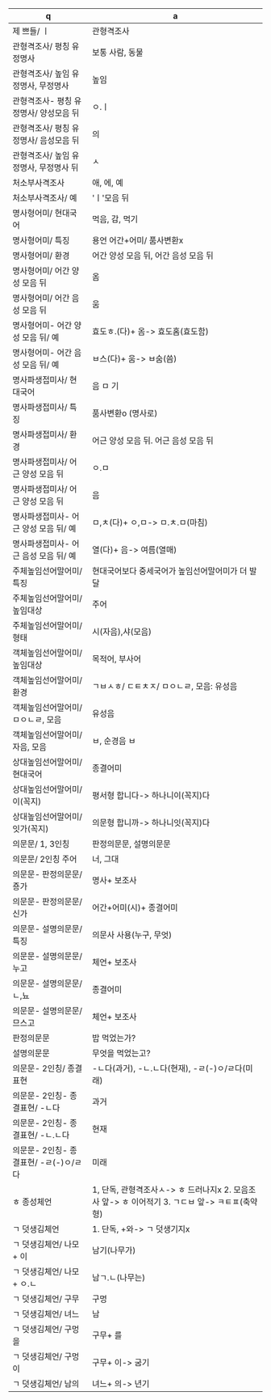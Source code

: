 q | a
---|---
제 쁘들/ ㅣ		| 관형격조사
관형격조사/ 평칭 유정명사		| 보통 사람, 동물
관형격조사/ 높임 유정명사, 무정명사		| 높임​
관형격조사- 평칭 유정명사/ 양성모음 뒤		|ㅇ.ㅣ
관형격조사/ 평칭 유정명사/ 음성모음 뒤		| 의
관형격조사/ 높임 유정명사, 무정명사 뒤		| ㅅ
처소부사격조사		| 애, 에, 예
처소부사격조사/ 예		| 'ㅣ'모음 뒤
명사형어미/ 현대국어		| 먹음, 감, 먹기
명사형어미/ 특징		| 용언 어간+어미/ 품사변환x
명사형어미/ 환경		| 어간 양성 모음 뒤, 어간 음성 모음 뒤
명사형어미/ 어간 양성 모음 뒤		| 옴
명사형어미/ 어간 음성 모음 뒤		| 움
명사형어미- 어간 양성 모음 뒤/ 예		| 효도ㅎ.(다)+ 옴-> 효도홈(효도함)
명사형어미- 어간 음성 모음 뒤/ 예		| ㅂ스(다)+ 움-> ㅂ숨(씀)
명사파생접미사/ 현대국어		| 음 ㅁ 기
명사파생접미사/ 특징		| 품사변환o (명사로)
명사파생접미사/ 환경		| 어근 양성 모음 뒤. 어근 음성 모음 뒤
명사파생접미사/ 어근 양성 모음 뒤		| ㅇ.ㅁ
명사파생접미사/ 어근 양성 모음 뒤		| ​음
명사파생접미사- 어근 양성 모음 뒤/ 예		| ㅁ,ㅊ(다)+ ㅇ,ㅁ-> ㅁ.ㅊ.ㅁ(마침)
명사파생접미사- 어근 음성 모음 뒤/ 예		| 열(다)+ 음-> 여름(열매)
주체높임선어말어미/ 특징		| 현대국어보다 중세국어가 높임선어말어미가 더 발달
주체높임선어말어미/ 높임대상		| 주어
주체높임선어말어미/ 형태		| 시(자음),샤(모음)
객체높임선어말어미/ 높임대상		| 목적어, 부사어
객체높임선어말어미/ 환경		| ㄱㅂㅅㅎ/ ㄷㅌㅊㅈ/ ㅁㅇㄴㄹ, 모음: 유성음
객체높임선어말어미/ ㅁㅇㄴㄹ, 모음		| 유성음
객체높임선어말어미/ 자음, 모음		| ㅂ, 순경음 ㅂ
상대높임선어말어미/ 현대국어		| 종결어미
상대높임선어말어미/ 이(꼭지)		| 평서형 합니다-> 하나니이(꼭지)다​
상대높임선어말어미/ 잇가(꼭지)		| 의문형 합니까-> 하나니잇(꼭지)다
의문문/ 1, 3인칭		| 판정의문문, 설명의문문
의문문/ 2인칭 주어		| 너, 그대
의문문- 판정의문문/ 죵가		| 명사+ 보조사
의문문- 판정의문문/ 신가		| 어간+어미(시)+ 종결어미
의문문- 설명의문문/ 특징		| 의문사 사용(누구, 무엇)
의문문- 설명의문문/ 누고		| 체언+ 보조사
의문문- 설명의문문/ ㄴ,뇨		| 종결어미
의문문- 설명의문문/ 므스고		| 체언+ 보조사
판정의문문		| 밥 먹었는가?
설명의문문		| 무엇을 먹었는고?
의문문- 2인칭/ 종결표현		| -ㄴ다(과거), -ㄴ.ㄴ다(현재), -ㄹ(-)ㅇ/ㄹ다(미래)
의문문- 2인칭- 종결표현/ -ㄴ다		| 과거
​의문문- 2인칭- 종결표현/ -ㄴ.ㄴ다		| 현재
의문문- 2인칭- 종결표현/ -ㄹ(-)ㅇ/ㄹ다		| 미래
ㅎ 종성체언		| 1, 단독, 관형격조사ㅅ-> ㅎ 드러나지x 2. 모음조사 앞-> ㅎ 이어적기 3. ㄱㄷㅂ 앞-> ㅋㅌㅍ(축약형)​
ㄱ 덧생김체언		| 1. 단독, +와-> ㄱ 덧생기지x
ㄱ 덧생김체언/ 나모+ 이		| 남기(나무가)
ㄱ 덧생김체언/ 나모+ ㅇ.ㄴ		| 남ㄱ.ㄴ(나무는)
ㄱ 덧생김체언/ 구무		| 구멍
ㄱ 덧생김체언/ 녀느		| 남
ㄱ 덧생김체언/ 구멍을		| 구무+ 를
ㄱ 덧생김체언/ 구멍이		| 구무+ 이-> 굼기
ㄱ 덧생김체언/ 남의		| 녀느+ 의-> 년기
